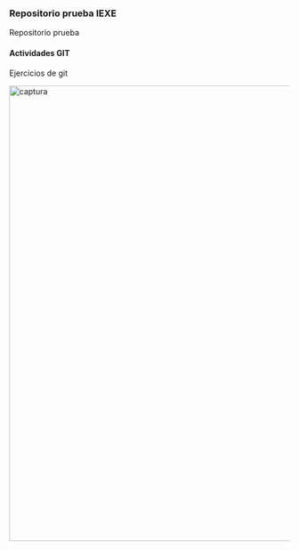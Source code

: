 ### Repositorio prueba IEXE 

Repositorio prueba 

#### Actividades GIT 

Ejercicios de git

<img width="819" alt="captura" src="https://user-images.githubusercontent.com/91397437/134792111-67f10e37-00b2-4725-82b3-6c99b9e4e895.png">
